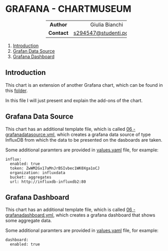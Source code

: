 # GRAFANA - CHARTMUSEUM

<div style="margin-left: auto;
            margin-right: auto;
            width: 50%">

|||
|:--:|:--:|
| **Author** | Giulia Bianchi|
| **Contact** | s294547@studenti.polito.it |
</div>

1. [Introduction](#introduction)
2. [Grafan Data Source](#grafana-data-source)
3. [Grafana Dashboard](#grafana-dashboard)

## Introduction

This chart is an extension of another Grafana chart, which can be found in this [folder](./../original-charts/grafana-master/). 

In this file I will just present and explain the add-ons of the chart.

## Grafana Data Source
 
This chart has an additional template file, which is called [06 - grafanadatasource.yml](./templates/05%20-%20grafanadatasource.yml), which creates a grafana data source of type InfluxDB from which the data to be presented on the dasboards are taken.

Some additional paramters are provided in [values.yaml](./values.yaml) file, for example:

```
influx:
  enabled: true
  token: ZwWM2Gx17aMnJrBSIvbec1WK0Xga1oCJ
  organization: influxdata
  bucket: aggregates
  url: http://influxdb-influxdb2:80
```

## Grafana Dashboard
This chart has an additional template file, which is called [06 - grafanadashboard.yml](./templates/05%20-%20grafanadatasource.yml), which creates a grafana dashboard that shows some aggregate data.

Some additional paramters are provided in [values.yaml](./values.yaml) file, for example:

```
dashboard:
  enabled: true
```